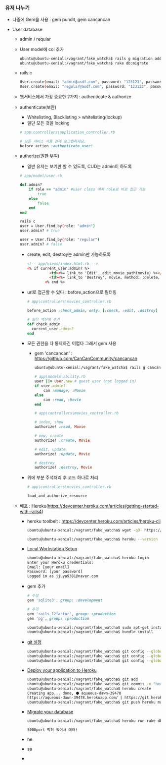 ### 유저 나누기

- 나중에 Gem을 사용 : gem pundit, gem cancancan

- User database

  - admin / reqular

  - User model에 col 추가

    ```bash
    ubuntu@ubuntu-xenial:/vagrant/fake_watcha$ rails g migration add_role_to_users role:string
    ubuntu@ubuntu-xenial:/vagrant/fake_watcha$ rake db:migrate
    ```

  - rails  c

    ```bash
    User.create(email: "admin@asdf.com", password: "123123", password_confirmation: "123123", role: "admin")
    User.create(email: "regular@asdf.com", password: "123123", password_confirmation: "123123", role: "regular")
    ```

  - 웹서비스에서 가장 중요한 2가지 : authenticate & authorize

  - authenticate(보안)

    -  Whitelisting, Blacklisting > whitelisting(lockup)
    -  일단 모든 것을 locking

    ```ruby
    # app\controllers\application_controller.rb

    # 모든 서비스 사용 전에 로그인하세요.
    before_action :authenticate_user!
    ```

  - authorize(권한 부여) 

    - 일반 유저는 보기만 할 수 있도록,  CUD는 admin이 하도록

    ```ruby
    # app/model/user.rb

    def admin?
    	if role == "admin" #user class 여서 role로 바로 접근 가능
    		true
        else
    		false
        end
    end
    ```

    ```bash
    rails c
    user = User.find_by(role: "admin")
    user.admin? # true

    user = User.find_by(role: "regular")
    user.admin? # false
    ```

    - create, edit, destroy는 admin만 가능하도록

      ```html
      <!-- app/views/index.html.rb -->
      <% if current_user.admin? %>
                <td><%= link_to 'Edit', edit_movie_path(movie) %></td>
                <td><%= link_to 'Destroy', movie, method: :delete, data: { confirm: 'Are you sure?' } %></td>
              <% end %>
      ```

    - url로 접근할 수 있다 : before_action으로 필터링

      ```ruby
      # app\controllers\movies_controller.rb

      before_action :check_admin, only: [:check, :edit, :destroy]

      # 필터 액션에 추가
      def check_admin
      	current_user.admin?
      end
      ```

    - 모든 권한을 다 통제하긴 어렵다 그래서 gem 사용

      - gem 'cancancan' : https://github.com/CanCanCommunity/cancancan

        ```bash
        ubuntu@ubuntu-xenial:/vagrant/fake_watcha$ rails g cancan:ability
        ```

        ```ruby
        # app\models\ability.rb
        user ||= User.new # guest user (not logged in)
        if user.admin?
        	can :manage, :Movie
        else
        	can :read, :Movie
        end
        ```

        ```ruby
        # app\controllers\movies_controller.rb

        # index, show
        authorize! :read, Movie

        # new, create
        authorize! :create, Movie

        # edit, update
        authorize! :update, Movie

        # destroy
        authorize! :destroy, Movie
        ```

    - 위에 부분 주석처리 후 코드 하나로 처리

      ```ruby
      # app\controllers\movies_controller.rb

      load_and_authorize_resource
      ```

  - 배포 : Heroku(https://devcenter.heroku.com/articles/getting-started-with-rails4)

    - heroku toolbelt : https://devcenter.heroku.com/articles/heroku-cli

      ```bash
      ubuntu@ubuntu-xenial:/vagrant/fake_watcha$ wget -qO- https://cli-assets.heroku.com/install-ubuntu.sh | sh

      ubuntu@ubuntu-xenial:/vagrant/fake_watcha$ heroku --version
      ```

    - [Local Workstation Setup](https://devcenter.heroku.com/articles/getting-started-with-rails4#local-workstation-setup)

      ```bash
      ubuntu@ubuntu-xenial:/vagrant/fake_watcha$ heroku login
      Enter your Heroku credentials:
      Email: [your email]
      Password: [your password]
      Logged in as jjuya9381@naver.com
      ```

    - gem 추가

      ```ruby
      # 수정
      gem 'sqlite3', group: :development

      # 추가
      gem 'rails_12factor', group: :production
      gem 'pg', group: :production
      ```

      ```bash
      ubuntu@ubuntu-xenial:/vagrant/fake_watcha$ sudo apt-get install libpq-dev
      ubuntu@ubuntu-xenial:/vagrant/fake_watcha$ bundle install
      ```

    - [git 설정](https://gorails.com/setup/ubuntu/17.04)

      ```bash
      ubuntu@ubuntu-xenial:/vagrant/fake_watcha$ git config --global color.ui true
      ubuntu@ubuntu-xenial:/vagrant/fake_watcha$ git config --global user.name "YOUR NAME"
      ubuntu@ubuntu-xenial:/vagrant/fake_watcha$ git config --global user.email "YOUR@EMAIL.com"
      ```

     - [Deploy your application to Heroku](https://devcenter.heroku.com/articles/getting-started-with-rails4#deploy-your-application-to-heroku)
        ```bash
        ubuntu@ubuntu-xenial:/vagrant/fake_watcha$ git add .
        ubuntu@ubuntu-xenial:/vagrant/fake_watcha$ git commit -m "heroku deploy"
        ubuntu@ubuntu-xenial:/vagrant/fake_watcha$ heroku create
        Creating app... done, ⬢ aqueous-dawn-39478
        https://aqueous-dawn-39478.herokuapp.com/ | https://git.heroku.com/aqueous-dawn-39478.git
        ubuntu@ubuntu-xenial:/vagrant/fake_watcha$ git push heroku master
        ```

     - ​[Migrate your database](https://devcenter.heroku.com/articles/getting-started-with-rails4#migrate-your-database)

        ```bash
        ubuntu@ubuntu-xenial:/vagrant/fake_watcha$ heroku run rake db:migrate

        5000port 막혀 있어서 에러!
        ```

      - he

      - sa

      - ​



